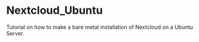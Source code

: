 # Nextcloud_Ubuntu
Tutorial on how to make a bare metal installation of Nextcloud on a Ubuntu Server.
